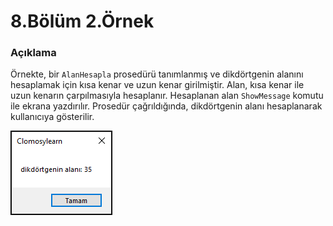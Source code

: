 # 8.Bölüm 2.Örnek

### Açıklama

Örnekte, bir `AlanHesapla` prosedürü tanımlanmış ve dikdörtgenin alanını hesaplamak için kısa kenar ve uzun kenar girilmiştir. Alan, kısa kenar ile uzun kenarın çarpılmasıyla hesaplanır. Hesaplanan alan `ShowMessage` komutu ile ekrana yazdırılır. Prosedür çağrıldığında, dikdörtgenin alanı hesaplanarak kullanıcıya gösterilir.


![Bolum 8-Örnek 2](Bolum8_Ornek2.png)